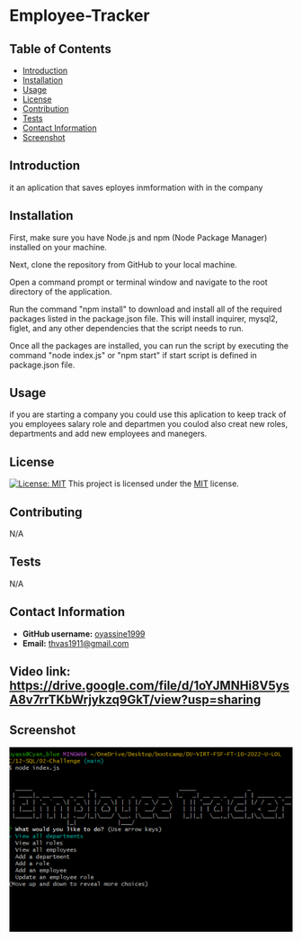 # Employee-Tracker

## Table of Contents

- [Introduction](#introduction)
- [Installation](#installation)
- [Usage](#usage)
- [License](#license)
- [Contribution](#contribution)
- [Tests](#tests)
- [Contact Information](#contact-information)
- [Screenshot](#screenshot)

## Introduction

it an aplication that saves eployes inmformation with in the company

## Installation

First, make sure you have Node.js and npm (Node Package Manager) installed on your machine.

Next, clone the repository from GitHub to your local machine.

Open a command prompt or terminal window and navigate to the root directory of the application.

Run the command "npm install" to download and install all of the required packages listed in the package.json file. This will install inquirer, mysql2, figlet, and any other dependencies that the script needs to run.

Once all the packages are installed, you can run the script by executing the command "node index.js" or "npm start" if start script is defined in package.json file.

## Usage

if you are starting a company you could use this aplication to keep track of you employees salary role and departmen you coulod also creat new roles, departments and add new employees and manegers.

## License

[![License: MIT](https://img.shields.io/badge/License-MIT-blue.svg)](https://opensource.org/licenses/MIT)
This project is licensed under the [MIT](https://opensource.org/licenses/MIT) license.

## Contributing

N/A

## Tests

N/A

## Contact Information

- **GitHub username:** [oyassine1999](https://github.com/oyassine1999)
- **Email:** thvas1911@gmail.com

## Video link: https://drive.google.com/file/d/1oYJMNHi8V5ysA8v7rrTKbWrjykzq9GkT/view?usp=sharing

## Screenshot

![Screenshot](./Assets/Screenshot_20230116_014422.png)
